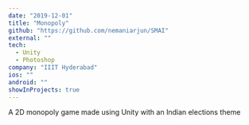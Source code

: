 ```yaml
---
date: "2019-12-01"
title: "Monopoly"
github: "https://github.com/nemaniarjun/SMAI"
external: ""
tech:
  - Unity
  - Photoshop
company: "IIIT Hyderabad"
ios: ""
android: ""
showInProjects: true
---
```


A 2D monopoly game made using Unity with an Indian elections theme
